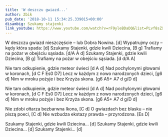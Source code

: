```yaml
---
title: 'W deszczu gwiazd...'
author: Zbik
pub_date: '2018-10-11 15:34:25.339015+00:00'
disambig: Szukamy stajenki
link_youtube: https://www.youtube.com/watch?v=rF9yleBDaDQ&list=PLvf8sZX2NTQgML5IJEoJAz72ChFWtzvuW
---
```


W deszczu gwiazd nieszczęście – lub Dobra Nowina. [d]
Wypatrujmy oczy – kędy która spada: [d]
Szukamy Stajenki, gdzie kwili Dziecina, [B g]
Trafiamy na pożar w obejściu sąsiada. [d/A A d]
Szukamy Stajenki, gdzie kwili Dziecina, [B g]
Trafiamy na pożar w obejściu sąsiada. [d d/A A]

Nie tam odkupienie, gdzie meteor świeci [d A d]
Nad pochylonymi głowami w koronach, [d C F Es0 D7]
Lecz w każdym z nowo narodzonych dzieci, [g6 d]
Nim w mroku pożyje i bez Krzyża skona. [g6 A5+ A7 d g/D d]

Nie tam odkupienie, gdzie meteor świeci [d A d]
Nad pochylonymi głowami w koronach, [d C F Es0 D7]
Lecz w każdym z nowo narodzonych dzieci, [g6 d]
Nim w mroku pożyje i bez Krzyża skona. [g6 A5+ A7 d g/D d]

Nie zdobi ołtarza bezbarwna Ikona, [C d]
O gwiazdach bez blasku – nie piszą poeci, [C d]
Nie wzbudza ekstazy prawda – przyrodzona. [Es D]

Szukamy Stajenki, gdzie kwili Dziecina… [d]
Szukamy Stajenki, gdzie kwili Dziecina… [d]
Szukamy Stajenki… [d]
